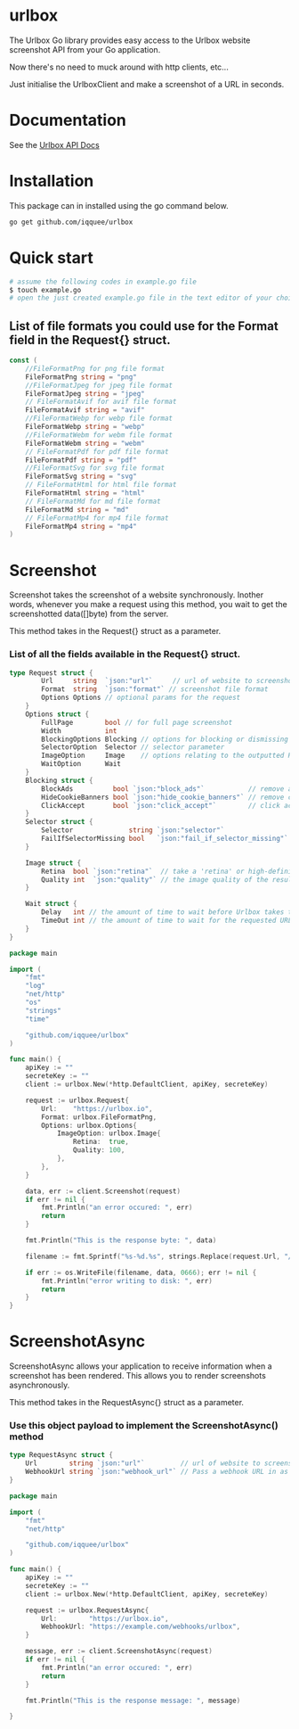 # urlbox
The Urlbox Go library provides easy access to the Urlbox website screenshot API from your Go application.

Now there's no need to muck around with http clients, etc...

Just initialise the UrlboxClient and make a screenshot of a URL in seconds.

# Documentation
See the [Urlbox API Docs](https://www.urlbox.io/docs/overview)

# Installation
This package can in installed using the go command below.
```sh
go get github.com/iqquee/urlbox
```
# Quick start
```sh
# assume the following codes in example.go file
$ touch example.go
# open the just created example.go file in the text editor of your choice
```
## List of file formats you could use for the Format field in the Request{} struct. 
```go
const (
	//FileFormatPng for png file format
	FileFormatPng string = "png"
	//FileFormatJpeg for jpeg file format
	FileFormatJpeg string = "jpeg"
	// FileFormatAvif for avif file format
	FileFormatAvif string = "avif"
	//FileFormatWebp for webp file format
	FileFormatWebp string = "webp"
	//FileFormatWebm for webm file format
	FileFormatWebm string = "webm"
	// FileFormatPdf for pdf file format
	FileFormatPdf string = "pdf"
	//FileFormatSvg for svg file format
	FileFormatSvg string = "svg"
	// FileFormatHtml for html file format
	FileFormatHtml string = "html"
	// FileFormatMd for md file format
	FileFormatMd string = "md"
	// FileFormatMp4 for mp4 file format
	FileFormatMp4 string = "mp4"
)
```

# Screenshot
Screenshot takes the screenshot of a website synchronously. 
Inother words, whenever you make a request using this method, you wait to get the screenshotted data([]byte) from the server.

This method takes in the Request{} struct as a parameter.
### List of all the fields available in the Request{} struct.
```go
type Request struct {
		Url     string  `json:"url"`     // url of website to screenshot
		Format  string  `json:"format"` // screenshot file format
		Options Options // optional params for the request
	}
	Options struct {
		FullPage        bool // for full page screenshot
		Width           int
		BlockingOptions Blocking // options for blocking or dismissing certain page elements, such as cookie banners
		SelectorOption  Selector // selector parameter
		ImageOption     Image    // options relating to the outputted PNG, WebP or JPEG file
		WaitOption      Wait
	}
	Blocking struct {
		BlockAds          bool `json:"block_ads"`           // remove ads from page
		HideCookieBanners bool `json:"hide_cookie_banners"` // remove cookie banners if any
		ClickAccept       bool `json:"click_accept"`        // click accept buttons to dismiss pop-upsSelector
	}
	Selector struct {
		Selector              string `json:"selector"`                 // for css selectors e.g #playground for id of playground
		FailIfSelectorMissing bool   `json:"fail_if_selector_missing"` // fail the request when the selector is not found
	}

	Image struct {
		Retina  bool `json:"retina"`  // take a 'retina' or high-definition screenshot, equivalent to setting a device pixel ratio of 2.0 or @2x. Please note that retina screenshots will be double the normal dimensions and will normally take slightly longer to process due to the much bigger image size.
		Quality int  `json:"quality"` // the image quality of the resulting screenshot (JPEG/WebP only)
	}

	Wait struct {
		Delay   int // the amount of time to wait before Urlbox takes the screenshot or PDF, in milliseconds.
		TimeOut int // the amount of time to wait for the requested URL to respond, in milliseconds.
	}
}
```

```go
package main

import (
	"fmt"
	"log"
	"net/http"
	"os"
	"strings"
	"time"

	"github.com/iqquee/urlbox"
)

func main() {
	apiKey := ""
	secreteKey := ""
	client := urlbox.New(*http.DefaultClient, apiKey, secreteKey)

	request := urlbox.Request{
		Url:    "https://urlbox.io",
		Format: urlbox.FileFormatPng,
		Options: urlbox.Options{
			ImageOption: urlbox.Image{
				Retina:  true,
				Quality: 100,
			},
		},
	}

	data, err := client.Screenshot(request)
	if err != nil {
		fmt.Println("an error occured: ", err)
		return
	}

	fmt.Println("This is the response byte: ", data)

	filename := fmt.Sprintf("%s-%d.%s", strings.Replace(request.Url, "/", "-", -1), time.Now().UTC().Unix(), request.Format)

	if err := os.WriteFile(filename, data, 0666); err != nil {
		fmt.Println("error writing to disk: ", err)
		return
	}
}
```

# ScreenshotAsync
ScreenshotAsync allows your application to receive information when a screenshot has been rendered.
This allows you to render screenshots asynchronously.

This method takes in the RequestAsync{} struct as a parameter.
### Use this object payload to implement the ScreenshotAsync() method
```go
type RequestAsync struct {
    Url        string `json:"url"`         // url of website to screenshot
    WebhookUrl string `json:"webhook_url"` // Pass a webhook URL in as the webhook_url option and Urlbox will send a POST request back to that URL with data about the screenshot in JSON format once it has completed rendering
}
```

```go
package main

import (
	"fmt"
	"net/http"

	"github.com/iqquee/urlbox"
)

func main() {
	apiKey := ""
	secreteKey := ""
	client := urlbox.New(*http.DefaultClient, apiKey, secreteKey)

	request := urlbox.RequestAsync{
		Url:        "https://urlbox.io",
		WebhookUrl: "https://example.com/webhooks/urlbox",
	}

	message, err := client.ScreenshotAsync(request)
	if err != nil {
		fmt.Println("an error occured: ", err)
		return
	}

	fmt.Println("This is the response message: ", message)

}
```
